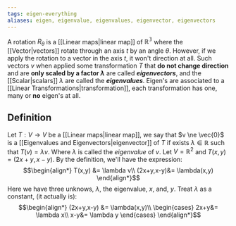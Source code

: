 ```yaml
---
tags: eigen-everything
aliases: eigen, eigenvalue, eigenvalues, eigenvector, eigenvectors
---
```

A rotation $R_{\theta}$ is a [[Linear maps|linear map]] of $\mathbb{R^{3}}$ where the [[Vector|vectors]] rotate through an axis $t$ by an angle $\theta$. However, if we apply the rotation to a vector in the axis $t$, it won't direction at all. Such vectors $v$ when applied some transformation $T$ that **do not change direction** and are **only scaled by a factor $\lambda$** are called ***eigenvectors***, and the [[Scalar|scalars]] $\lambda$ are called the ***eigenvalues***. 
Eigen's are associated to a [[Linear Transformations|transformation]], each transformation has one, many or **no** eigen's at all.
## Definition
Let $T:V \rightarrow V$ be a [[Linear maps|linear map]], we say that $v \ne \vec{0}$ is a [[Eigenvalues and Eigenvectors|eigenvector]] of $T$ if exists $\lambda \in \mathbb{R}$ such that $T(v) = \lambda v$. Where $\lambda$ is called the *eigenvalue* of $v$.
Let $V = \mathbb{R}^{2}$ and $T(x,y) = (2x+y, x-y)$. By the definition, we'll have the expression:
$$\begin{align*}
T(x,y) &= \lambda v\\
(2x+y,x-y)&= \lambda(x,y)
\end{align*}$$
Here we have three unknows, $\lambda$, the eigenvalue, $x$, and, $y$. Treat $\lambda$ as a constant, (it actually is):
$$\begin{align*}
(2x+y,x-y) &= \lambda(x,y)\\
\begin{cases}
2x+y&= \lambda x\\
x-y&= \lambda y
\end{cases}
\end{align*}$$